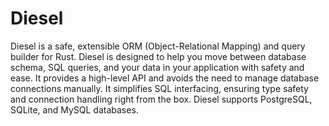 # Diesel

Diesel is a safe, extensible ORM (Object-Relational Mapping) and query builder for Rust. Diesel is designed to help you move between database schema, SQL queries, and your data in your application with safety and ease. It provides a high-level API and avoids the need to manage database connections manually. It simplifies SQL interfacing, ensuring type safety and connection handling right from the box. Diesel supports PostgreSQL, SQLite, and MySQL databases.